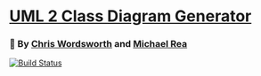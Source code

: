 # [UML 2 Class Diagram Generator](https://github.com/cmw278/BCDE321_uml_generator)
### :bust_in_silhouette: By [Chris Wordsworth](https://github.com/cmw278/) and [Michael Rea](https://github.com/MichaelRea-NZ/)

[![Build Status](https://travis-ci.com/cmw278/BCDE321_uml_generator.svg?token=qYYqgHkxRA8d8Yy93rfh&branch=master)](https://travis-ci.com/cmw278/BCDE321_uml_generator)
